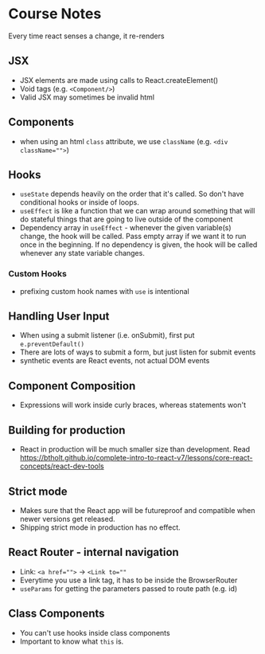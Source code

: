 # Course Notes

Every time react senses a change, it re-renders

## JSX

- JSX elements are made using calls to React.createElement()
- Void tags (e.g. `<Component/>`)
- Valid JSX may sometimes be invalid html

## Components

- when using an html `class` attribute, we use `className` (e.g. `<div className="">`)

## Hooks

- `useState` depends heavily on the order that it's called. So don't have conditional hooks or inside of loops.
- `useEffect` is like a function that we can wrap around something that will do stateful things that are going to live outside of the component
- Dependency array in `useEffect` - whenever the given variable(s) change, the hook will be called. Pass empty array if we want it to run once in the beginning. If no dependency is given, the hook will be called whenever any state variable changes.

### Custom Hooks

- prefixing custom hook names with `use` is intentional

## Handling User Input

- When using a submit listener (i.e. onSubmit), first put `e.preventDefault()`
- There are lots of ways to submit a form, but just listen for submit events
- synthetic events are React events, not actual DOM events

## Component Composition
- Expressions will work inside curly braces, whereas statements won't

## Building for production
- React in production will be much smaller size than development. Read https://btholt.github.io/complete-intro-to-react-v7/lessons/core-react-concepts/react-dev-tools

## Strict mode
- Makes sure that the React app will be futureproof and compatible when newer versions get released.
- Shipping strict mode in production has no effect.

## React Router - internal navigation
- Link: `<a href="">` -> `<Link to=""`
- Everytime you use a link tag, it has to be inside the BrowserRouter
- `useParams` for getting the parameters passed to route path (e.g. id)

## Class Components
- You can't use hooks inside class components
- Important to know what `this` is.